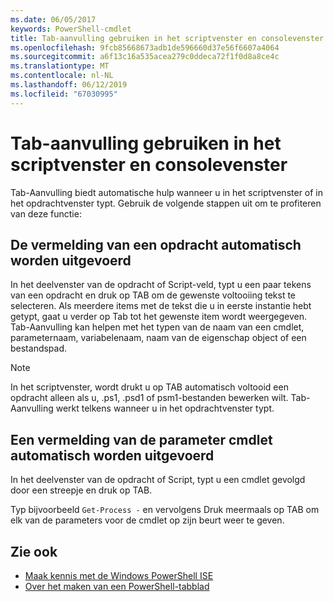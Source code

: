 ```yaml
---
ms.date: 06/05/2017
keywords: PowerShell-cmdlet
title: Tab-aanvulling gebruiken in het scriptvenster en consolevenster
ms.openlocfilehash: 9fcb85668673adb1de596660d37e56f6607a4064
ms.sourcegitcommit: a6f13c16a535acea279c0ddeca72f1f0d8a8ce4c
ms.translationtype: MT
ms.contentlocale: nl-NL
ms.lasthandoff: 06/12/2019
ms.locfileid: "67030995"
---
```

# <a name="how-to-use-tab-completion-in-the-script-pane-and-console-pane"></a>Tab-aanvulling gebruiken in het scriptvenster en consolevenster

Tab-Aanvulling biedt automatische hulp wanneer u in het scriptvenster of in het opdrachtvenster typt. Gebruik de volgende stappen uit om te profiteren van deze functie:

## <a name="to-automatically-complete-a-command-entry"></a>De vermelding van een opdracht automatisch worden uitgevoerd

In het deelvenster van de opdracht of Script-veld, typt u een paar tekens van een opdracht en druk op TAB om de gewenste voltooiing tekst te selecteren. Als meerdere items met de tekst die u in eerste instantie hebt getypt, gaat u verder op Tab tot het gewenste item wordt weergegeven. Tab-Aanvulling kan helpen met het typen van de naam van een cmdlet, parameternaam, variabelenaam, naam van de eigenschap object of een bestandspad.

> [!NOTE]
> In het scriptvenster, wordt drukt u op TAB automatisch voltooid een opdracht alleen als u, .ps1, .psd1 of psm1-bestanden bewerken wilt. Tab-Aanvulling werkt telkens wanneer u in het opdrachtvenster typt.

## <a name="to-automatically-complete-a-cmdlet-parameter-entry"></a>Een vermelding van de parameter cmdlet automatisch worden uitgevoerd

In het deelvenster van de opdracht of Script, typt u een cmdlet gevolgd door een streepje en druk op TAB.

Typ bijvoorbeeld `Get-Process -` en vervolgens Druk meermaals op TAB om elk van de parameters voor de cmdlet op zijn beurt weer te geven.

## <a name="see-also"></a>Zie ook

- [Maak kennis met de Windows PowerShell ISE](Introducing-the-Windows-PowerShell-ISE.md)
- [Over het maken van een PowerShell-tabblad](How-to-Create-a-PowerShell-Tab-in-Windows-PowerShell-ISE.md)
